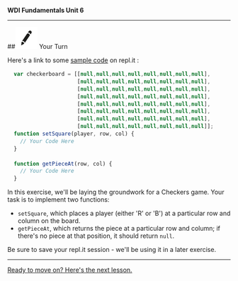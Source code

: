 **WDI Fundamentals Unit 6**

---

##![Your Turn](../assets/exercise.png) Your Turn

Here's a link to some [sample code](http://repl.it/agR) on repl.it :
```javascript
  var checkerboard = [[null,null,null,null,null,null,null,null],
                      [null,null,null,null,null,null,null,null],
                      [null,null,null,null,null,null,null,null],
                      [null,null,null,null,null,null,null,null],
                      [null,null,null,null,null,null,null,null],
                      [null,null,null,null,null,null,null,null],
                      [null,null,null,null,null,null,null,null],
                      [null,null,null,null,null,null,null,null]];
  function setSquare(player, row, col) {
    // Your Code Here
  }

  function getPieceAt(row, col) {
    // Your Code Here
  }
```

In this exercise, we'll be laying the groundwork for a Checkers game. Your task is to implement two functions:
* `setSquare`, which places a player (either 'R' or 'B') at a particular row and column on the board.
* `getPieceAt`, which returns the piece at a particular row and column; if there's no piece at that position, it should return `null`.

Be sure to save your repl.it session - we'll be using it in a later exercise.

---
[Ready to move on? Here's the next lesson.](05_lesson.md)
